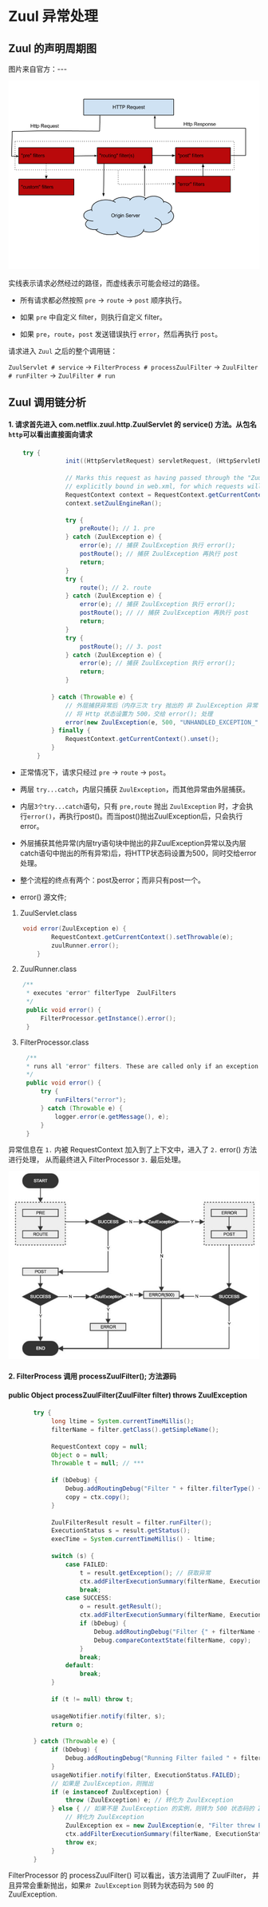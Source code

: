 # Zuul 异常处理

## Zuul 的声明周期图

图片来自官方：---

![](img/ZuulLifeCycle.png)

实线表示请求必然经过的路径，而虚线表示可能会经过的路径。

- 所有请求都必然按照 `pre` -> `route` -> `post` 顺序执行。

- 如果 `pre` 中自定义 filter，则执行自定义 filter。

- 如果 `pre`，`route`，`post` 发送错误执行 `error`，然后再执行 `post`。

请求进入 `Zuul` 之后的整个调用链：

`ZuulServlet # service` -> `FilterProcess # processZuulFilter` -> `ZuulFilter # runFilter` -> `ZuulFilter # run`

## Zuul 调用链分析

#### 1. 请求首先进入 com.netflix.zuul.http.ZuulServlet 的 service() 方法。从包名`http`可以看出直接面向请求

```java
    try {
                init((HttpServletRequest) servletRequest, (HttpServletResponse) servletResponse);

                // Marks this request as having passed through the "Zuul engine", as opposed to servlets
                // explicitly bound in web.xml, for which requests will not have the same data attached
                RequestContext context = RequestContext.getCurrentContext();
                context.setZuulEngineRan();

                try {
                    preRoute(); // 1. pre
                } catch (ZuulException e) {
                    error(e); // 捕获 ZuulException 执行 error();
                    postRoute(); // 捕获 ZuulException 再执行 post
                    return;
                }
                try {
                    route(); // 2. route
                } catch (ZuulException e) {
                    error(e); // 捕获 ZuulException 执行 error();
                    postRoute(); // // 捕获 ZuulException 再执行 post
                    return;
                }
                try {
                    postRoute(); // 3. post
                } catch (ZuulException e) {
                    error(e); // 捕获 ZuulException 执行 error();
                    return;
                }

            } catch (Throwable e) {
                // 外层捕获异常后（内存三次 try 抛出的 非 ZuulException 异常 及内存 catch 抛出的异常）
                // 将 Http 状态设置为 500，交给 error(); 处理
                error(new ZuulException(e, 500, "UNHANDLED_EXCEPTION_" + e.getClass().getName()));
            } finally {
                RequestContext.getCurrentContext().unset();
            }
        }
```

- 正常情况下，请求只经过 `pre` -> `route` -> `post`。

- 两层 `try...catch`，内层只捕获 `ZuulException`，而其他异常由外层捕获。

- 内层`3个try...catch`语句，只有 `pre,route` 抛出 `ZuulException` 时，才会执行`error()`，再执行post()。而当post()抛出ZuulException后，只会执行error。

- 外层捕获其他异常(内层try语句块中抛出的非ZuulException异常以及内层catch语句中抛出的所有异常)后，将HTTP状态码设置为500，同时交给error处理。

- 整个流程的终点有两个：post及error；而非只有post一个。

- error() 源文件;

1. ZuulServlet.class
```java
    void error(ZuulException e) {
            RequestContext.getCurrentContext().setThrowable(e);
            zuulRunner.error();
        }
```

2. ZuulRunner.class
```java
    /**
     * executes "error" filterType  ZuulFilters
     */
     public void error() {
         FilterProcessor.getInstance().error();
     }
```

3. FilterProcessor.class
```java
     /**
     * runs all "error" filters. These are called only if an exception occurs. Exceptions from this are swallowed and logged so as not to bubble up.
     */
     public void error() {
         try {
             runFilters("error");
         } catch (Throwable e) {
             logger.error(e.getMessage(), e);
         }
     }

```

异常信息在 `1.` 内被 RequestContext 加入到了上下文中，进入了 `2.` error() 方法进行处理，
从而最终进入 FilterProcessor `3.` 最后处理。

![](img/ZuulServlet.jpeg)

#### 2. FilterProcess 调用 processZuulFilter(); 方法源码
#### public Object processZuulFilter(ZuulFilter filter) throws ZuulException

```java
       try {
            long ltime = System.currentTimeMillis();
            filterName = filter.getClass().getSimpleName();

            RequestContext copy = null;
            Object o = null;
            Throwable t = null; // ***

            if (bDebug) {
                Debug.addRoutingDebug("Filter " + filter.filterType() + " " + filter.filterOrder() + " " + filterName);
                copy = ctx.copy();
            }

            ZuulFilterResult result = filter.runFilter();
            ExecutionStatus s = result.getStatus();
            execTime = System.currentTimeMillis() - ltime;

            switch (s) {
                case FAILED:
                    t = result.getException(); // 获取异常
                    ctx.addFilterExecutionSummary(filterName, ExecutionStatus.FAILED.name(), execTime);
                    break;
                case SUCCESS:
                    o = result.getResult();
                    ctx.addFilterExecutionSummary(filterName, ExecutionStatus.SUCCESS.name(), execTime);
                    if (bDebug) {
                        Debug.addRoutingDebug("Filter {" + filterName + " TYPE:" + filter.filterType() + " ORDER:" + filter.filterOrder() + "} Execution time = " + execTime + "ms");
                        Debug.compareContextState(filterName, copy);
                    }
                    break;
                default:
                    break;
            }

            if (t != null) throw t;

            usageNotifier.notify(filter, s);
            return o;

       } catch (Throwable e) {
            if (bDebug) {
                Debug.addRoutingDebug("Running Filter failed " + filterName + " type:" + filter.filterType() + " order:" + filter.filterOrder() + " " + e.getMessage());
            }
            usageNotifier.notify(filter, ExecutionStatus.FAILED);
            // 如果是 ZuulException，则抛出
            if (e instanceof ZuulException) {
                throw (ZuulException) e; // 转化为 ZuulException
            } else { // 如果不是 ZuulException 的实例，则转为 500 状态码的 ZuulException
                // 转化为 ZuulException
                ZuulException ex = new ZuulException(e, "Filter threw Exception", 500, filter.filterType() + ":" + filterName);
                ctx.addFilterExecutionSummary(filterName, ExecutionStatus.FAILED.name(), execTime);
                throw ex;
            }
       }
```

FilterProcessor 的 processZuulFilter() 可以看出，该方法调用了 ZuulFilter，
并且异常会重新抛出，如果`非 ZuulException` 则转为状态码为 `500` 的 ZuulException.

